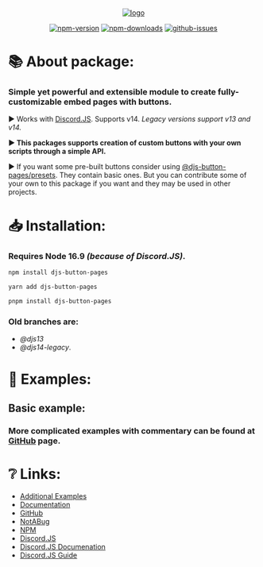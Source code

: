 <div align = "center">
    <br />
    <p>
        <a href = "https://i-moony.github.io/djs-button-pages/"><img src = "https://user-images.githubusercontent.com/80977522/174433134-54e6e9f6-b618-4d94-8552-5b5ba3c22a88.png" alt = "logo" /></a>
    </p>
    <p>
        <a href = "https://www.npmjs.com/package/djs-button-pages"><img src = "https://img.shields.io/npm/v/djs-button-pages?color=FF4433&style=flat-square" alt = "npm-version" /></a>
        <a href = "https://www.npmjs.com/package/djs-button-pages"><img src = "https://img.shields.io/npm/dt/djs-button-pages?color=FF4433&style=flat-square" alt = "npm-downloads" /></a>
        <a href = "https://github.com/i-Moony/djs-button-pages"><img src = "https://img.shields.io/github/issues/i-Moony/djs-button-pages?color=FF4433&style=flat-square" alt = "github-issues" /></a>
    </p>
</div>

# 📚 About package:
### **Simple yet powerful and extensible module to create fully-customizable embed pages with buttons.**

▶️ Works with [Discord.JS](https://www.npmjs.com/package/discord.js). Supports v14. *Legacy versions support v13 and v14.*

**▶️ This packages supports creation of custom buttons with your own scripts through a simple API.**

▶️ If you want some pre-built buttons consider using [@djs-button-pages/presets](). They contain basic ones. But you can contribute some of your own to this package if you want and they may be used in other projects.

# 📥 Installation:
### Requires Node **16.9** *(because of Discord.JS)*.

```bash
npm install djs-button-pages
```
```bash
yarn add djs-button-pages
```
```bash
pnpm install djs-button-pages
```

### Old branches are:
- *@djs13*
- *@djs14-legacy*.

# 📃 Examples:

## Basic example:

### More complicated examples with commentary can be found at [GitHub]() page.

# ❔ Links:
* [Additional Examples](https://github.com/i-Moony/djs-button-pages/tree/djs14/examples)
* [Documentation](https://i-moony.github.io/djs-button-pages/)
* [GitHub](https://github.com/i-Moony/djs-button-pages)
* [NotABug](https://notabug.org/m00ny/djs-button-pages)
* [NPM](https://www.npmjs.com/package/djs-button-pages)
* [Discord.JS](https://discord.js.org/)
* [Discord.JS Documenation](https://discord.js.org/#/docs/)
* [Discord.JS Guide](https://discordjs.guide/)